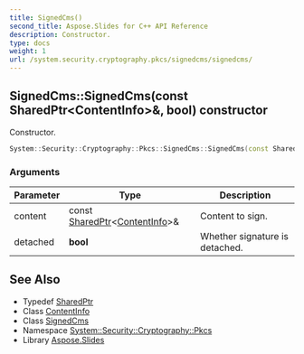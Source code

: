 ```yaml
---
title: SignedCms()
second_title: Aspose.Slides for C++ API Reference
description: Constructor.
type: docs
weight: 1
url: /system.security.cryptography.pkcs/signedcms/signedcms/
---
```

## SignedCms::SignedCms(const SharedPtr\<ContentInfo\>\&, bool) constructor


Constructor.

```cpp
System::Security::Cryptography::Pkcs::SignedCms::SignedCms(const SharedPtr<ContentInfo> &content, bool detached)
```


### Arguments

| Parameter | Type | Description |
| --- | --- | --- |
| content | const [SharedPtr](../../../system/sharedptr/)\<[ContentInfo](../../contentinfo/)\>\& | Content to sign. |
| detached | **bool** | Whether signature is detached. |

## See Also

* Typedef [SharedPtr](../../../system/sharedptr/)
* Class [ContentInfo](../../contentinfo/)
* Class [SignedCms](../)
* Namespace [System::Security::Cryptography::Pkcs](../../)
* Library [Aspose.Slides](../../../)